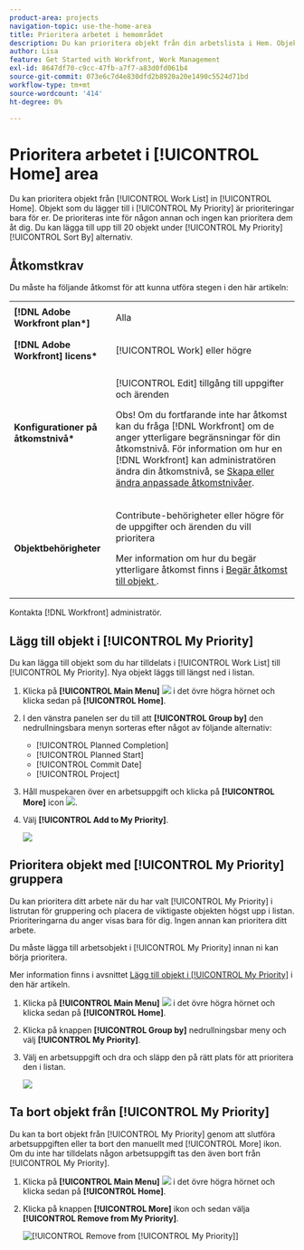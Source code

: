 ```yaml
---
product-area: projects
navigation-topic: use-the-home-area
title: Prioritera arbetet i hemområdet
description: Du kan prioritera objekt från din arbetslista i Hem. Objekt som du lägger till i Min prioritet är bara prioriteter för dig. De prioriteras inte för någon annan och ingen kan prioritera dem åt dig. Du kan lägga till upp till 20 objekt under [!UICONTROL My Priority Sort By] alternativ.
author: Lisa
feature: Get Started with Workfront, Work Management
exl-id: 8647df70-c9cc-47fb-a7f7-a83d0fd061b4
source-git-commit: 073e6c7d4e830dfd2b8920a20e1490c5524d71bd
workflow-type: tm+mt
source-wordcount: '414'
ht-degree: 0%

---
```


# Prioritera arbetet i [!UICONTROL Home] area

Du kan prioritera objekt från [!UICONTROL Work List] in [!UICONTROL Home]. Objekt som du lägger till i [!UICONTROL My Priority] är prioriteringar bara för er. De prioriteras inte för någon annan och ingen kan prioritera dem åt dig. Du kan lägga till upp till 20 objekt under [!UICONTROL My Priority] [!UICONTROL Sort By] alternativ.

## Åtkomstkrav

Du måste ha följande åtkomst för att kunna utföra stegen i den här artikeln:

<table style="table-layout:auto"> 
 <col> 
 </col> 
 <col> 
 </col> 
 <tbody> 
  <tr> 
   <td role="rowheader"><strong>[!DNL Adobe Workfront plan*]</strong></td> 
   <td> <p>Alla</p> </td> 
  </tr> 
  <tr> 
   <td role="rowheader"><strong>[!DNL Adobe Workfront] licens*</strong></td> 
   <td> <p>[!UICONTROL Work] eller högre</p> </td> 
  </tr> 
  <tr> 
   <td role="rowheader"><strong>Konfigurationer på åtkomstnivå*</strong></td> 
   <td> <p>[!UICONTROL Edit] tillgång till uppgifter och ärenden</p> <p>Obs! Om du fortfarande inte har åtkomst kan du fråga [!DNL Workfront] om de anger ytterligare begränsningar för din åtkomstnivå. För information om hur en [!DNL Workfront] kan administratören ändra din åtkomstnivå, se <a href="../../../administration-and-setup/add-users/configure-and-grant-access/create-modify-access-levels.md" class="MCXref xref">Skapa eller ändra anpassade åtkomstnivåer</a>.</p> </td> 
  </tr> 
  <tr> 
   <td role="rowheader"><strong>Objektbehörigheter</strong></td> 
   <td> <p>Contribute-behörigheter eller högre för de uppgifter och ärenden du vill prioritera</p> <p>Mer information om hur du begär ytterligare åtkomst finns i <a href="../../../workfront-basics/grant-and-request-access-to-objects/request-access.md" class="MCXref xref">Begär åtkomst till objekt </a>.</p> </td> 
  </tr> 
 </tbody> 
</table>

Kontakta [!DNL Workfront] administratör.

## Lägg till objekt i [!UICONTROL My Priority]

Du kan lägga till objekt som du har tilldelats i [!UICONTROL Work List] till [!UICONTROL My Priority]. Nya objekt läggs till längst ned i listan.

1. Klicka på **[!UICONTROL Main Menu]** ![](assets/main-menu-icon.png) i det övre högra hörnet och klicka sedan på **[!UICONTROL Home]**.
1. I den vänstra panelen ser du till att **[!UICONTROL Group by]** den nedrullningsbara menyn sorteras efter något av följande alternativ:

   * [!UICONTROL Planned Completion]
   * [!UICONTROL Planned Start]
   * [!UICONTROL Commit Date]
   * [!UICONTROL Project]

1. Håll muspekaren över en arbetsuppgift och klicka på **[!UICONTROL More]** icon ![](assets/more-icon.png).

1. Välj **[!UICONTROL Add to My Priority]**.

   ![](assets/getting-started-my-priority-group-by-drop-down-nwe-350x405.png)

## Prioritera objekt med [!UICONTROL My Priority] gruppera

Du kan prioritera ditt arbete när du har valt [!UICONTROL My Priority] i listrutan för gruppering och placera de viktigaste objekten högst upp i listan. Prioriteringarna du anger visas bara för dig. Ingen annan kan prioritera ditt arbete.

Du måste lägga till arbetsobjekt i [!UICONTROL My Priority] innan ni kan börja prioritera.

Mer information finns i avsnittet [Lägg till objekt i [!UICONTROL My Priority]](#add-items-to-my-priority) i den här artikeln.

1. Klicka på **[!UICONTROL Main Menu]** ![](assets/main-menu-icon.png) i det övre högra hörnet och klicka sedan på **[!UICONTROL Home]**.
1. Klicka på knappen **[!UICONTROL Group by]** nedrullningsbar meny och välj **[!UICONTROL My Priority]**.

1. Välj en arbetsuppgift och dra och släpp den på rätt plats för att prioritera den i listan.

   ![](assets/drag-drop-my-priority-with-group-by-menu-nwe-350x426.png)

## Ta bort objekt från [!UICONTROL My Priority]

Du kan ta bort objekt från [!UICONTROL My Priority] genom att slutföra arbetsuppgiften eller ta bort den manuellt med [!UICONTROL More] ikon. Om du inte har tilldelats någon arbetsuppgift tas den även bort från [!UICONTROL My Priority].

1. Klicka på **[!UICONTROL Main Menu]** ![](assets/main-menu-icon.png) i det övre högra hörnet och klicka sedan på **[!UICONTROL Home]**.
1. Klicka på knappen **[!UICONTROL More]** ikon och sedan välja **[!UICONTROL Remove from My Priority]**.

   ![[!UICONTROL Remove from [!UICONTROL My Priority]]](assets/getting-started-remove-from-priority-nwe-350x395.png)
